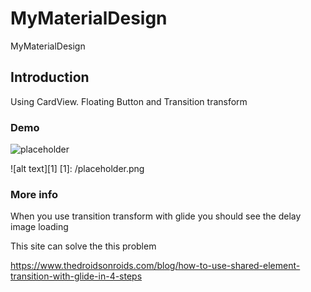 # MyMaterialDesign
MyMaterialDesign

## Introduction

Using CardView. Floating Button and Transition transform

### Demo

![placeholder](/placeholder.png )

![alt text][1]
[1]: /placeholder.png

### More info

When you use transition transform with glide
you should see the delay image loading

This site can solve the this problem

https://www.thedroidsonroids.com/blog/how-to-use-shared-element-transition-with-glide-in-4-steps
